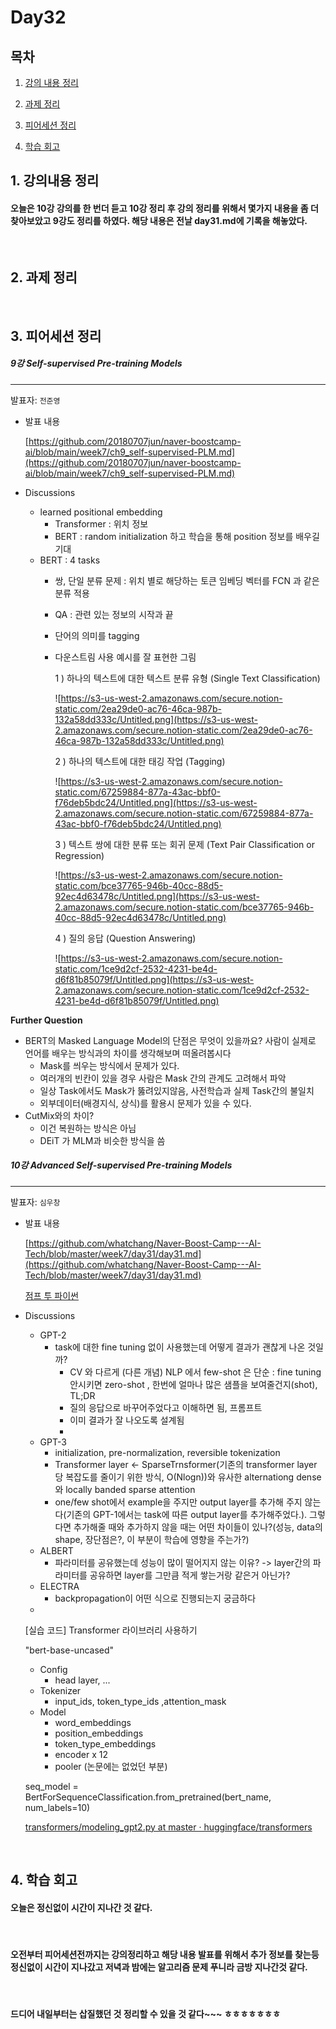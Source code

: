 <!--
구조
*
    *
        * <br>
            &nbsp; - &nbsp; <br>
                &nbsp;&nbsp;&nbsp;&nbsp; ‣ &nbsp; <br>
                    &nbsp;&nbsp;&nbsp;&nbsp;&nbsp;&nbsp;&nbsp;&nbsp; * &nbsp; <br>
-->

# Day32 

## 목차 

1. [강의 내용 정리](#1-강의-내용-정리)

2. [과제 정리](#2-과제-정리)

3. [피어세션 정리](#3-피어세션-정리)

4. [학습 회고](#4-학습-회고)

## 1. 강의내용 정리

#### 오늘은 10강 강의를 한 번더 듣고 10강 정리 후 강의 정리를 위해서 몇가지 내용을 좀 더 찾아보았고 9강도 정리를 하였다. 해당 내용은 전날 day31.md에 기록을 해놓았다.

<br>

## 2. 과제 정리


<br>

## 3. 피어세션 정리

##### 9강 Self-supervised Pre-training Models

---

발표자: `전준영`

- 발표 내용

    [https://github.com/20180707jun/naver-boostcamp-ai/blob/main/week7/ch9_self-supervised-PLM.md](https://github.com/20180707jun/naver-boostcamp-ai/blob/main/week7/ch9_self-supervised-PLM.md)

- Discussions
    - learned positional embedding
        - Transformer : 위치 정보
        - BERT : random initialization 하고 학습을 통해 position 정보를 배우길 기대
    - BERT : 4 tasks
        - 쌍, 단일 분류 문제 : 위치 별로 해당하는 토큰 임베딩 벡터를 FCN 과 같은 분류 적용
        - QA : 관련 있는 정보의 시작과 끝
        - 단어의 의미를 tagging
        - 다운스트림 사용 예시를 잘 표현한 그림

            1 )  하나의 텍스트에 대한 텍스트 분류 유형 (Single Text Classification)

            ![https://s3-us-west-2.amazonaws.com/secure.notion-static.com/2ea29de0-ac76-46ca-987b-132a58dd333c/Untitled.png](https://s3-us-west-2.amazonaws.com/secure.notion-static.com/2ea29de0-ac76-46ca-987b-132a58dd333c/Untitled.png)

            2 )  하나의 텍스트에 대한 태깅 작업 (Tagging)

            ![https://s3-us-west-2.amazonaws.com/secure.notion-static.com/67259884-877a-43ac-bbf0-f76deb5bdc24/Untitled.png](https://s3-us-west-2.amazonaws.com/secure.notion-static.com/67259884-877a-43ac-bbf0-f76deb5bdc24/Untitled.png)

            3 )  텍스트 쌍에 대한 분류 또는 회귀 문제 (Text Pair Classification or Regression)

            ![https://s3-us-west-2.amazonaws.com/secure.notion-static.com/bce37765-946b-40cc-88d5-92ec4d63478c/Untitled.png](https://s3-us-west-2.amazonaws.com/secure.notion-static.com/bce37765-946b-40cc-88d5-92ec4d63478c/Untitled.png)

            4 )  질의 응답 (Question Answering)

            ![https://s3-us-west-2.amazonaws.com/secure.notion-static.com/1ce9d2cf-2532-4231-be4d-d6f81b85079f/Untitled.png](https://s3-us-west-2.amazonaws.com/secure.notion-static.com/1ce9d2cf-2532-4231-be4d-d6f81b85079f/Untitled.png)

**Further Question**

- BERT의 Masked Language Model의 단점은 무엇이 있을까요? 사람이 실제로 언어를 배우는 방식과의 차이를 생각해보며 떠올려봅시다
    - Mask를 씌우는 방식에서 문제가 있다.
    - 여러개의 빈칸이 있을 경우 사람은 Mask 간의 관계도 고려해서 파악
    - 일상 Task에서도 Mask가 뚫려있지않음, 사전학습과 실제 Task간의 불일치
    - 외부데이터(배경지식, 상식)를 활용시 문제가 있을 수 있다.
- CutMix와의 차이?
    - 이건 복원하는 방식은 아님
    - DEiT 가 MLM과 비슷한 방식을 씀

##### 10강 Advanced Self-supervised Pre-training Models

---

발표자: `심우창`

- 발표 내용

    [https://github.com/whatchang/Naver-Boost-Camp---AI-Tech/blob/master/week7/day31/day31.md](https://github.com/whatchang/Naver-Boost-Camp---AI-Tech/blob/master/week7/day31/day31.md)

    [점프 투 파이썬](https://wikidocs.net/22592)

- Discussions
    - GPT-2
        - task에 대한 fine tuning 없이 사용했는데 어떻게 결과가 괜찮게 나온 것일까?
            - CV 와 다르게 (다른 개념) NLP 에서 few-shot 은 단순 : fine tuning 안시키면 zero-shot , 한번에 얼마나 많은 샘플을 보여줄건지(shot), TL;DR
            - 질의 응답으로 바꾸어주었다고 이해하면 됨, 프롬프트
            - 이미 결과가 잘 나오도록 설계됨
            - 
    - GPT-3
        - initialization, pre-normalization, reversible tokenization
        - Transformer layer <- SparseTrnsformer(기존의 transformer layer 당 복잡도를 줄이기 위한 방식, O(Nlogn))와 유사한 alternationg dense와 locally banded sparse attention
        - one/few shot에서 example을 주지만 output layer를 추가해 주지 않는다(기존의 GPT-1에서는 task에 따른 output layer를 추가해주었다.). 그렇다면 추가해줄 때와 추가하지 않을 때는 어떤 차이들이 있나?(성능, data의 shape, 장단점은?, 이 부분이 학습에 영향을 주는가?)
    - ALBERT
        - 파라미터를 공유했는데 성능이 많이 떨어지지 않는 이유? -> layer간의 파라미터를 공유하면 layer를 그만큼 적게 쌓는거랑 같은거 아닌가?
    - ELECTRA
        - backpropagation이 어떤 식으로 진행되는지 궁금하다
    - 

    [실습 코드] Transformer 라이브러리 사용하기

    "bert-base-uncased"

    - Config
        - head layer, ...
    - Tokenizer
        - input_ids, token_type_ids ,attention_mask
    - Model
        - word_embeddings
        - position_embeddings
        - token_type_embeddings
        - encoder x 12
        - pooler (논문에는 없었던 부분)

    seq_model = BertForSequenceClassification.from_pretrained(bert_name, num_labels=10)

    [transformers/modeling_gpt2.py at master · huggingface/transformers](https://github.com/huggingface/transformers/blob/master/src/transformers/models/gpt2/modeling_gpt2.py#L412)

<br>

## 4. 학습 회고

#### 오늘은 정신없이 시간이 지나간 것 같다. 
<br>

#### 오전부터 피어세션전까지는 강의정리하고 해당 내용 발표를 위해서 추가 정보를 찾는등 정신없이 시간이 지나갔고 저녁과 밤에는 알고리즘 문제 푸니라 금방 지나간것 같다. 
<br>

#### 드디어 내일부터는 삽질했던 것 정리할 수 있을 것 같다~~~ ㅎㅎㅎㅎㅎㅎㅎ
<br><br>